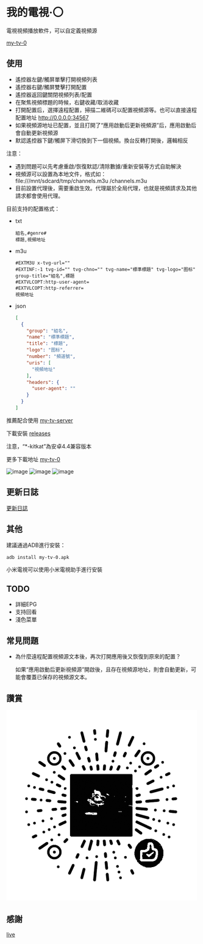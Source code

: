 # 我的電視·〇

電視視頻播放軟件，可以自定義視頻源

[my-tv-0](https://github.com/lizongying/my-tv-0)

## 使用

* 遙控器左鍵/觸屏單擊打開視頻列表
* 遙控器右鍵/觸屏雙擊打開配置
* 遙控器返回鍵關閉視頻列表/配置
* 在聚焦視頻標題的時候，右鍵收藏/取消收藏
* 打開配置后，選擇遠程配置，掃描二維碼可以配置視頻源等。也可以直接遠程配置地址 http://0.0.0.0:34567
* 如果視頻源地址已配置，並且打開了“應用啟動后更新視頻源”后，應用啟動后會自動更新視頻源
* 默認遙控器下鍵/觸屏下滑切換到下一個視頻。換台反轉打開後，邏輯相反

注意：

* 遇到問題可以先考慮重啟/恢復默認/清除數據/重新安裝等方式自助解決
* 視頻源可以設置為本地文件，格式如：file:///mnt/sdcard/tmp/channels.m3u
  /channels.m3u
* 目前設置代理後，需要重啟生效。代理屬於全局代理，也就是視頻請求及其他請求都會使用代理。

目前支持的配置格式：

* txt
    ```
    組名,#genre#
    標題,視頻地址
    ```
* m3u
    ```
    #EXTM3U x-tvg-url=""
    #EXTINF:-1 tvg-id="" tvg-chno="" tvg-name="標準標題" tvg-logo="图标" group-title="組名",標題
    #EXTVLCOPT:http-user-agent=
    #EXTVLCOPT:http-referrer=
    視頻地址
    ```
* json
    ```json
    [
      {
        "group": "組名",
        "name": "標準標題",
        "title": "標題",
        "logo": "图标",
        "number": "頻道號",
        "uris": [
          "視頻地址"
        ],
        "headers": {
          "user-agent": ""
        }
      }
    ]
    ```

推薦配合使用 [my-tv-server](https://github.com/lizongying/my-tv-server)

下載安裝 [releases](https://github.com/lizongying/my-tv-0/releases/)

注意，“*-kitkat”為安卓4.4兼容版本

更多下載地址 [my-tv-0](https://lyrics.run/my-tv-0.html)

![image](./screenshots/Screenshot_20240810_151748.png)
![image](./screenshots/Screenshot_20240813_232847.png)
![image](./screenshots/Screenshot_20240813_232900.png)

## 更新日誌

[更新日誌](./HISTORY.md)

## 其他

建議通過ADB進行安裝：

```shell
adb install my-tv-0.apk
```

小米電視可以使用小米電視助手進行安裝

## TODO

* 詳細EPG
* 支持回看
* 淺色菜單

## 常見問題

* 為什麼遠程配置視頻源文本後，再次打開應用後又恢復到原來的配置？

  如果“應用啟動后更新視頻源”開啟後，且存在視頻源地址，則會自動更新，可能會覆蓋已保存的視頻源文本。

## 讚賞

![image](./screenshots/appreciate.png)

## 感謝

[live](https://github.com/fanmingming/live)